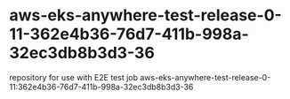 # aws-eks-anywhere-test-release-0-11-362e4b36-76d7-411b-998a-32ec3db8b3d3-36
repository for use with E2E test job aws-eks-anywhere-test-release-0-11:362e4b36-76d7-411b-998a-32ec3db8b3d3-36
